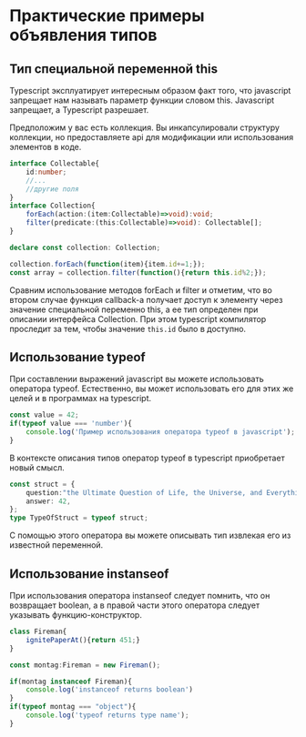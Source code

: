 # Практические примеры объявления типов

## Тип специальной переменной this

Typescript эксплуатирует интересным образом факт того, что javascript запрещает нам называть параметр функции словом this. Javascript запрещает, а Typescript разрешает.

Предположим у вас есть коллекция. Вы инкапсулировали структуру коллекции, но предоставляете api для модификации или использования элементов в коде.

```typescript
interface Collectable{
    id:number;
    //...
    //другие поля
}
interface Collection{
    forEach(action:(item:Collectable)=>void):void;
    filter(predicate:(this:Collectable)=>void): Collectable[];
}

declare const collection: Collection;

collection.forEach(function(item){item.id+=1;});
const array = collection.filter(function(){return this.id%2;});

```

Сравним использование методов forEach и filter и отметим, что во втором случае функция callback-а получает доступ к элементу через значение специальной переменно this, а ее тип определен при описании интерфейса Collection. При этом typescript компилятор проследит за тем, чтобы значение `this.id` было в доступно.

## Использование typeof

При составлении выражений javascript вы можете использовать оператора typeof. Естественно, вы может использовать его для этих же целей и в программах на typescript.

```javascript
const value = 42;
if(typeof value === 'number'){
    console.log('Пример использования оператора typeof в javascript');
}
```

В контексте описания типов оператор typeof в typescript приобретает новый смысл.

```typescript
const struct = {
    question:"the Ultimate Question of Life, the Universe, and Everything",
    answer: 42,
};
type TypeOfStruct = typeof struct;

```

С помощью этого оператора вы можете описывать тип извлекая его из известной переменной.

## Использование instanseof

При использования оператора instanseof следует помнить, что он возвращает boolean, а в правой части этого оператора следует указывать функцию-конструктор.

```typescript
class Fireman{
    ignitePaperAt(){return 451;}
}

const montag:Fireman = new Fireman();

if(montag instanceof Fireman){
    console.log('instanceof returns boolean')
}
if(typeof montag === "object"){
    console.log('typeof returns type name');
}
```
